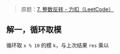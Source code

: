 
> 原题：[7. 整数反转 - 力扣（LeetCode）](https://leetcode.cn/problems/reverse-integer/)

## 解一，循环取模

循环取 `x % 10` 的模 `k`，与上次结果 `res` 乘以 